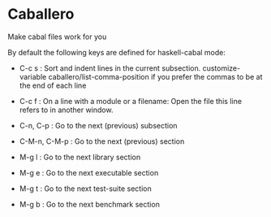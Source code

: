 # Caballero

Make cabal files work for you

By default the following keys are defined for haskell-cabal mode:

* C-c s : Sort and indent lines in the current subsection. customize-variable
  caballero/list-comma-position if you prefer the commas to be at the end of
  each line

* C-c f : On a line with a module or a filename: Open the file this line refers
  to in another window.

* C-n, C-p : Go to the next (previous) subsection
* C-M-n, C-M-p : Go to the next (previous) section

* M-g l : Go to the next library section
* M-g e : Go to the next executable section
* M-g t : Go to the next test-suite section
* M-g b : Go to the next benchmark section
